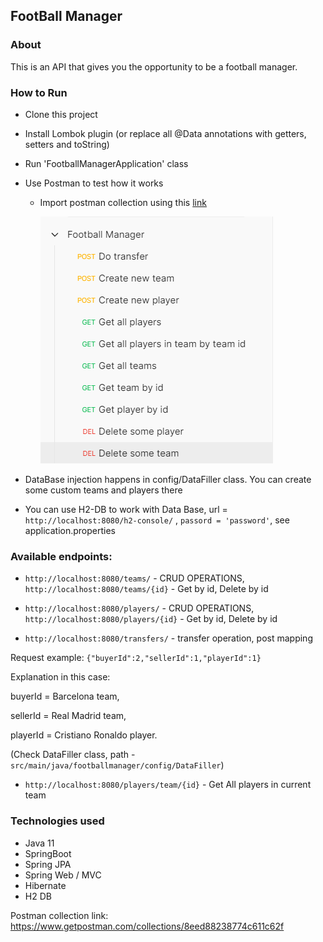 ## **FootBall Manager**

### About

This is an API that  gives you the opportunity to be a football manager.

### How to Run
- Clone this project
- Install Lombok plugin (or replace all @Data annotations with getters, setters and toString)
- Run 'FootballManagerApplication' class
- Use Postman to test how it works

    - Import postman collection using this [link](https://www.getpostman.com/collections/8eed88238774c611c62f)  

      ![img_1.png](img_1.png)
- DataBase injection happens in config/DataFiller class. You can create some custom teams and players there
- You can use H2-DB to work with Data Base, url = `http://localhost:8080/h2-console/`
, `passord = 'password'`, see application.properties
### Available endpoints:
- `http://localhost:8080/teams/` -  CRUD OPERATIONS, `http://localhost:8080/teams/{id}` - Get by id, Delete by id
- `http://localhost:8080/players/` - CRUD OPERATIONS, `http://localhost:8080/players/{id}` - Get by id, Delete by id

- `http://localhost:8080/transfers/` - transfer operation, post mapping

Request example:
`{"buyerId":2,"sellerId":1,"playerId":1}`

Explanation in this case:

buyerId = Barcelona team,

sellerId = Real Madrid team,

playerId = Cristiano Ronaldo player.

(Check DataFiller class, path - `src/main/java/footballmanager/config/DataFiller`)

  
- `http://localhost:8080/players/team/{id}` - Get All players in current team
### Technologies used

- Java 11
- SpringBoot
- Spring JPA
- Spring Web / MVC  
- Hibernate
- H2 DB

Postman collection link: https://www.getpostman.com/collections/8eed88238774c611c62f




